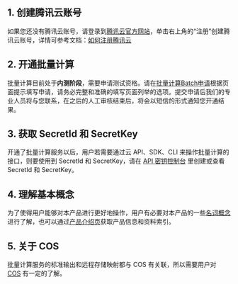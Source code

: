 ## 1. 创建腾讯云账号
如果您还没有腾讯云账号，请登录到[腾讯云官方网站](https://cloud.tencent.com/)，单击右上角的“注册”创建腾讯云账号，详情可参考文档：[如何注册腾讯云](
//cloud.tencent.com/document/product/378/3696)
## 2. 开通批量计算
批量计算目前处于**内测阶段**，需要申请测试资格。请在[批量计算Batch申请](https://cloud.tencent.com/act/apply/Batch)根据页面提示填写申请，请务必完整和准确的填写页面列举的选项。提交申请后我们的专业人员将与您联系，在之后的人工审核结束后，将会以短信的形式通知您开通结果。
## 3. 获取 SecretId 和 SecretKey
开通了批量计算服务以后，用户若需要通过云 API、SDK、CLI 来操作批量计算的接口，则要使用到 SecretId 和 SecretKey，请在 [API 密钥控制台](https://console.cloud.tencent.com/capi) 里创建或查看 SecretId 和 SecretKey。
## 4. 理解基本概念
为了使得用户能够对本产品进行更好地操作，用户有必要对本产品的一些[名词概念](//cloud.tencent.com/document/product/599/10396)进行了解，也可以通过[产品介绍页](https://cloud.tencent.com/product/Batch)获取产品信息和资料索引。
## 5. 关于 COS
批量计算服务的标准输出和远程存储映射都与 COS 有关联，所以需要用户对  [COS](
//cloud.tencent.com/document/product/436/6222) 有一定的了解。
